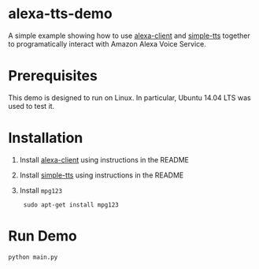 # alexa-tts-demo

A simple example showing how to use [alexa-client](https://github.com/ewenchou/alexa-client) and [simple-tts](https://github.com/ewenchou/simple-tts) together to programatically interact with Amazon Alexa Voice Service.

# Prerequisites

This demo is designed to run on Linux. In particular, Ubuntu 14.04 LTS was used to test it.

# Installation

1. Install [alexa-client](https://github.com/ewenchou/alexa-client) using instructions in the README

2. Install [simple-tts](https://github.com/ewenchou/simple-tts) using instructions in the README

3. Install `mpg123`

        sudo apt-get install mpg123

# Run Demo

    python main.py
